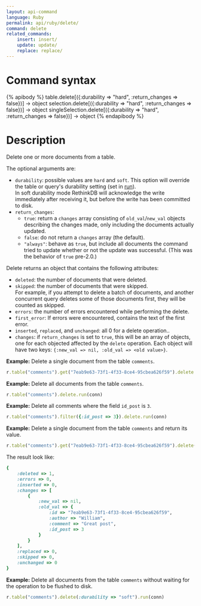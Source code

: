 ```yaml
---
layout: api-command
language: Ruby
permalink: api/ruby/delete/
command: delete
related_commands:
    insert: insert/
    update: update/
    replace: replace/
---
```



# Command syntax #

{% apibody %}
table.delete[({:durability => "hard", :return_changes => false})]
    &rarr; object
selection.delete[({:durability => "hard", :return_changes => false})]
    &rarr; object
singleSelection.delete[({:durability => "hard", :return_changes => false})]
    &rarr; object
{% endapibody %}

# Description #

Delete one or more documents from a table.

The optional arguments are:

- `durability`: possible values are `hard` and `soft`. This option will override the
table or query's durability setting (set in [run](/api/ruby/run/)).  
In soft durability mode RethinkDB will acknowledge the write immediately after
receiving it, but before the write has been committed to disk.
- `return_changes`:
    - `true`: return a `changes` array consisting of `old_val`/`new_val` objects describing the changes made, only including the documents actually updated.
    - `false`: do not return a `changes` array (the default).
    - `"always"`: behave as `true`, but include all documents the command tried to update whether or not the update was successful. (This was the behavior of `true` pre-2.0.)


Delete returns an object that contains the following attributes:

- `deleted`: the number of documents that were deleted.
- `skipped`: the number of documents that were skipped.  
For example, if you attempt to delete a batch of documents, and another concurrent query
deletes some of those documents first, they will be counted as skipped.
- `errors`: the number of errors encountered while performing the delete.
- `first_error`: If errors were encountered, contains the text of the first error.
- `inserted`, `replaced`, and `unchanged`: all 0 for a delete operation..
- `changes`: if `return_changes` is set to `true`, this will be an array of objects, one for each objected affected by the `delete` operation. Each object will have two keys: `{:new_val => nil, :old_val => <old value>}`.


__Example:__ Delete a single document from the table `comments`.

```rb
r.table("comments").get("7eab9e63-73f1-4f33-8ce4-95cbea626f59").delete.run(conn)
```


__Example:__ Delete all documents from the table `comments`.

```rb
r.table("comments").delete.run(conn)
```


__Example:__ Delete all comments where the field `id_post` is `3`.

```rb
r.table("comments").filter({:id_post => 3}).delete.run(conn)
```


__Example:__ Delete a single document from the table `comments` and return its value.

```rb
r.table("comments").get("7eab9e63-73f1-4f33-8ce4-95cbea626f59").delete(:return_changes => true).run(conn)
```

The result look like:

```rb
{
    :deleted => 1,
    :errors => 0,
    :inserted => 0,
    :changes => [
        {
            :new_val => nil,
            :old_val => {
                :id => "7eab9e63-73f1-4f33-8ce4-95cbea626f59",
                :author => "William",
                :comment => "Great post",
                :id_post => 3
            }
        }
    ],
    :replaced => 0,
    :skipped => 0,
    :unchanged => 0
}
```


__Example:__ Delete all documents from the table `comments` without waiting for the
operation to be flushed to disk.

```rb
r.table("comments").delete(:durability => "soft").run(conn)
```
